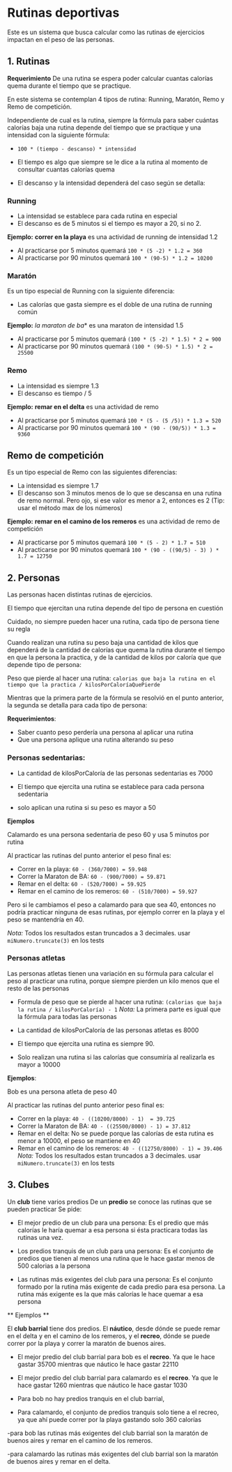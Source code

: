 # Rutinas deportivas

Este es un sistema que busca calcular como las rutinas de ejercicios
impactan en el peso de las personas.


## 1. Rutinas


**Requerimiento** De una rutina se espera poder calcular cuantas calorías quema durante el 
tiempo que se practique.


En este sistema se contemplan 4 tipos de rutina: Running, Maratón, Remo y Remo
de competición.

Independiente de cual es la rutina, siempre la fórmula para saber cuántas
calorías baja una rutina depende del tiempo que se practique  y una intensidad
con la siguiente fórmula:

- `100 * (tiempo - descanso) * intensidad`

- El tiempo es algo que siempre se le dice a la rutina al momento de consultar cuantas calorías quema

- El descanso y la intensidad dependerá del caso según se detalla:


### Running

- La intensidad se establece para cada rutina en especial
- El descanso es de 5 minutos si el tiempo es mayor a 20, si no 2.

**Ejemplo:** **correr en la playa** es una actividad de running de intensidad 1.2
- Al practicarse por 5 minutos quemará `100 * (5 -2) * 1.2 = 360`
- Al practicarse por 90 minutos quemará `100 * (90-5) * 1.2 = 10200`

### Maratón
Es un tipo especial de Running con la siguiente diferencia:

- Las calorías que gasta siempre es el doble de una rutina de running común

**Ejemplo:** *la maraton de ba** es una maraton de intensidad 1.5
- Al practicarse por 5 minutos quemará `(100 * (5 -2) * 1.5) * 2 = 900`
- Al practicarse por 90 minutos quemará `(100 * (90-5) * 1.5) * 2 = 25500`
 
### Remo

- La intensidad es siempre 1.3
- El descanso es tiempo / 5

**Ejemplo:** **remar en el delta** es una actividad de remo 
- Al practicarse por 5 minutos quemará `100 * (5 - (5 /5)) * 1.3 = 520`
- Al practicarse por 90 minutos quemará `100 * (90 - (90/5)) * 1.3 = 9360`

## Remo de competición

Es un tipo especial de Remo con las siguientes diferencias:

- La intensidad es siempre 1.7
- El descanso son 3 minutos menos de lo que se descansa en una rutina de remo normal. Pero
ojo, si ese valor es menor a 2, entonces es 2 (Tip: usar el método max de los números)

**Ejemplo:** **remar en el camino de los remeros** es una actividad de remo de competición 
- Al practicarse por 5 minutos quemará `100 * (5 - 2) * 1.7 = 510`
- Al practicarse por 90 minutos quemará `100 * (90 - ((90/5) - 3) ) * 1.7 = 12750`


## 2. Personas

Las personas hacen distintas rutinas de ejercicios. 

El tiempo que ejercitan una rutina depende del tipo de persona en cuestión

Cuidado, no siempre pueden hacer una rutina, cada tipo de persona tiene su regla 

Cuando realizan una rutina su peso baja una cantidad de kilos 
que dependerá de la cantidad de calorías que quema la rutina durante el tiempo 
en que la persona la practica, y de la cantidad de kilos por caloría que 
que depende tipo de persona:

Peso que pierde al hacer una rutina: `calorias que baja la rutina en el tiempo que la practica / kilosPorCaloríaQuePierde `

Mientras que la primera parte de la fórmula se resolvió en el punto anterior, la segunda se detalla
para cada tipo de persona:

**Requerimientos**:
- Saber cuanto peso perdería una persona al aplicar una rutina
- Que una persona aplique una rutina alterando su peso
 
### Personas sedentarias:

- La cantidad de kilosPorCaloría de las personas sedentarias es 7000

- El tiempo que ejercita una rutina se establece para cada persona sedentaria

- solo aplican una rutina si su peso es mayor a 50

**Ejemplos**
 
 Calamardo es una persona sedentaria de peso 60 y usa 5 minutos por rutina
 
 Al practicar las rutinas del punto anterior el peso final es:

  - Correr en la playa: `60 - (360/7000) = 59.948 ` 
  - Correr la Maraton de BA: `60 - (900/7000) = 59.871` 
  - Remar en el delta: `60 - (520/7000) = 59.925`
  - Remar en el camino de los remeros: `60 - (510/7000) = 59.927`
  
  Pero si le cambiamos el peso a calamardo para que sea 40, entonces
  no podría practicar ninguna de esas rutinas, por ejemplo correr en la playa
  y el peso se mantendría en 40.
  
 *Nota:* Todos los resultados estan truncados a 3 decimales. usar `miNumero.truncate(3)` en los tests 

### Personas atletas

Las personas atletas tienen una variación en su fórmula para
calcular el peso al practicar una rutina, porque siempre pierden
un kilo menos que el resto de las personas 

- Formula de peso que se pierde al hacer una rutina: ` (calorias que baja la rutina / kilosPorCaloría) - 1 ` 
*Nota:* La primera parte es igual que la fórmula para todas las personas

- La cantidad de kilosPorCaloría de las personas atletas es 8000

- El tiempo que ejercita una rutina es siempre 90.

- Solo realizan una rutina si las calorías que consumiría al realizarla es mayor a 10000

**Ejemplos**:

Bob es una persona atleta de peso 40 

Al practicar las rutinas del punto anterior peso final es:

  - Correr en la playa: `40 - ((10200/8000) - 1)  = 39.725` 
  - Correr la Maraton de BA: `40 - ((25500/8000) - 1) = 37.812` 
  - Remar en el delta: No se puede porque las calorías de esta rutina es menor a 10000, el peso se mantiene en 40
  - Remar en el camino de los remeros: `40 - ((12750/8000) - 1) = 39.406`
*Nota:* Todos los resultados estan truncados a 3 decimales. usar `miNumero.truncate(3)` en los tests 

## 3. Clubes

Un **club** tiene varios predios
De un **predio** se conoce las rutinas que se pueden practicar
Se pide:

- El mejor predio de un club para una persona: Es el predio que más calorías le 
haría quemar a esa persona si ésta practicara todas las rutinas una vez.

- Los predios tranquis de un club  para una persona: Es el conjunto de predios que tienen al menos
una rutina que le hace gastar menos de 500 calorias a la persona

- Las rutinas más exigentes del club para una persona: Es el conjunto
formado por la rutina más exigente de cada predio para esa persona. La rutina más 
exigente es la que más calorías le hace quemar a esa persona

** Ejemplos ** 
 
El **club barrial** tiene dos predios. El **náutico**, desde dónde
se puede remar en el delta y en el camino de los remeros, y 
el **recreo**, dónde se puede correr por la playa y correr la maratón
de buenos aires.

- El mejor predio del club barrial para bob es el **recreo**. Ya que le
hace gastar 35700 mientras que náutico le hace gastar 22110

- El mejor predio del club barrial para calamardo es el **recreo**. Ya que le
hace gastar 1260 mientras que náutico le hace gastar 1030

- Para bob no hay predios tranquis en el club barrial, 

- Para calamardo, el conjunto de predios tranquis solo tiene a el recreo, ya que ahí puede correr por 
la playa gastando solo 360 calorías 

-para bob las rutinas más exigentes del club barrial
son la maratón de buenos aires y remar en el camino de los remeros.

-para calamardo  las rutinas más exigentes del club barrial
son la maratón de buenos aires y remar en el delta.


